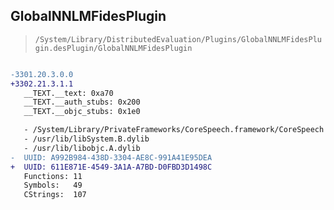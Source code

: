 ## GlobalNNLMFidesPlugin

> `/System/Library/DistributedEvaluation/Plugins/GlobalNNLMFidesPlugin.desPlugin/GlobalNNLMFidesPlugin`

```diff

-3301.20.3.0.0
+3302.21.3.1.1
   __TEXT.__text: 0xa70
   __TEXT.__auth_stubs: 0x200
   __TEXT.__objc_stubs: 0x1e0

   - /System/Library/PrivateFrameworks/CoreSpeech.framework/CoreSpeech
   - /usr/lib/libSystem.B.dylib
   - /usr/lib/libobjc.A.dylib
-  UUID: A992B984-438D-3304-AE8C-991A41E95DEA
+  UUID: 611E871E-4549-3A1A-A7BD-D0FBD3D1498C
   Functions: 11
   Symbols:   49
   CStrings:  107

```
